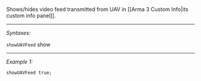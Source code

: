 Shows/hides video feed transmitted from UAV in [[Arma 3 Custom Info|its custom info panel]].


---
*Syntaxes:*

`showUAVFeed` show

---
*Example 1:*

```sqf
showUAVFeed true;
```